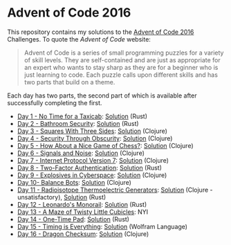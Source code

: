 
# Advent of Code 2016

This repository contains my solutions to the [Advent of Code 2016][aoc2016] Challenges.
To quote the _Advent of Code_ website:

> Advent of Code is a series of small programming puzzles for a variety of skill levels.
> They are self-contained and are just as appropriate for an expert who wants to stay
> sharp as they are for a beginner who is just learning to code. Each puzzle calls upon
> different skills and has two parts that build on a theme.

Each day has two parts, the second part of which is available after successfully completing the first.

* [Day 1 - No Time for a Taxicab][day-01]: [Solution](day_01/) (Rust)
* [Day 2 - Bathroom Security][day-02]: [Solution](day_02/) (Rust)
* [Day 3 - Squares With Three Sides][day-03]: [Solution](day_03/) (Clojure)
* [Day 4 - Security Through Obscurity][day-04]: [Solution](day_04/) (Clojure)
* [Day 5 - How About a Nice Game of Chess?][day-05]: [Solution](day_05/) (Clojure)
* [Day 6 - Signals and Noise][day-06]: [Solution](day_06/) (Clojure)
* [Day 7 - Internet Protocol Version 7][day-07]: [Solution](day_07/) (Clojure)
* [Day 8 - Two-Factor Authentication][day-08]: [Solution](day_08/) (Rust)
* [Day 9 - Explosives in Cyberspace][day-09]: [Solution](day_09/) (Clojure)
* [Day 10- Balance Bots][day-10]: [Solution](day_10/) (Clojure)
* [Day 11 - Radioisotope Thermoelectric Generators][day-11]: [Solution](day_11/) (Clojure - unsatisfactory), [Solution](day_11_rust/) (Rust)
* [Day 12 - Leonardo's Monorail][day-12]: [Solution](day_12/) (Rust)
* [Day 13 - A Maze of Twisty Little Cubicles][day-13]: NYI
* [Day 14 - One-Time Pad][day-14]: [Solution](day_14/) (Rust)
* [Day 15 - Timing is Everything][day-15]: [Solution](day_15/day_15.wl) (Wolfram Language)
* [Day 16 - Dragon Checksum][day-16]: [Solution](day_16/src/day_16/core.clj) (Clojure)

[aoc2016]: http://adventofcode.com/2016
[day-01]: http://adventofcode.com/2016/day/1
[day-02]: http://adventofcode.com/2016/day/2
[day-03]: http://adventofcode.com/2016/day/3
[day-04]: http://adventofcode.com/2016/day/4
[day-05]: http://adventofcode.com/2016/day/5
[day-06]: http://adventofcode.com/2016/day/6
[day-07]: http://adventofcode.com/2016/day/7
[day-08]: http://adventofcode.com/2016/day/8
[day-09]: http://adventofcode.com/2016/day/9
[day-10]: http://adventofcode.com/2016/day/10
[day-11]: http://adventofcode.com/2016/day/11
[day-12]: http://adventofcode.com/2016/day/12
[day-13]: http://adventofcode.com/2016/day/13
[day-14]: http://adventofcode.com/2016/day/14
[day-15]: http://adventofcode.com/2016/day/15
[day-16]: http://adventofcode.com/2016/day/16
